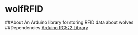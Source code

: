 # wolfRFID

##About
An Arduino library for storing RFID data about wolves
##Dependencies
[Arduino RC522 Library](https://github.com/miguelbalboa/rfid)

